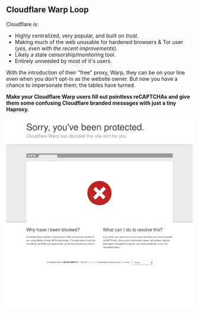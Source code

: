 ## Cloudflare Warp Loop

Cloudflare is:
- Highly centralized, very popular, and built on _trust_.
- Making much of the web unusable for hardened browsers & Tor user (_yes, even with the recent improvements_).
- Likely a state censorship/monitoring tool.
- Entirely unneeded by most of it's users.

With the introduction of their "free" proxy, Warp, they can be on your line even when you don't opt-in as the website owner. But now you have a chance to impersonate them; the tables have turned.

__Make your Cloudflare Warp users fill out pointless reCAPTCHAs and give them some confusing Cloudflare branded messages with just a tiny Haproxy.__

![error page example](https://raw.githubusercontent.com/virtualsnow/cloudflare-warp-loop/master/sample-page.png)
